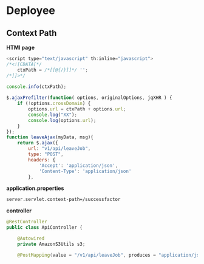 

# Deployee

## Context Path

**HTMl page**

```javascript
<script type="text/javascript" th:inline="javascript">	  
/*<![CDATA[*/
    ctxPath = /*[[@{/}]]*/ '';
/*]]>*/
	   
console.info(ctxPath);

$.ajaxPrefilter(function( options, originalOptions, jqXHR ) {
    if (!options.crossDomain) {
        options.url = ctxPath + options.url;
        console.log("XX");
        console.log(options.url);
    }
});
function leaveAjax(myData, msg){
    return $.ajax({
        url: "v1/api/leaveJob",
        type: "POST",
        headers: { 
            'Accept': 'application/json',
            'Content-Type': 'application/json' 
        },
```

**application.properties**

```properties
server.servlet.context-path=/successfactor
```

**controller**

```java
@RestController
public class ApiController {

	@Autowired
	private AmazonS3Utils s3;

	@PostMapping(value = "/v1/api/leaveJob", produces = "application/json; charset=utf-8")
```

